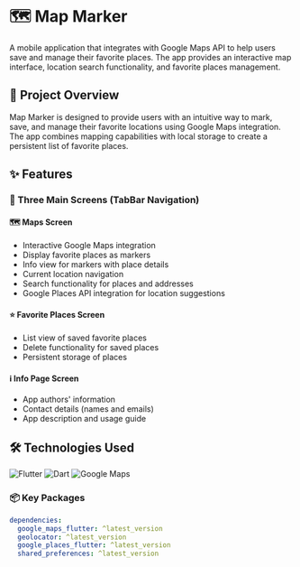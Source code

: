 # 🗺️ Map Marker

A mobile application that integrates with Google Maps API to help users save and manage their favorite places. The app provides an interactive map interface, location search functionality, and favorite places management.

## 🎯 Project Overview

Map Marker is designed to provide users with an intuitive way to mark, save, and manage their favorite locations using Google Maps integration. The app combines mapping capabilities with local storage to create a persistent list of favorite places.

## ✨ Features

### 📱 Three Main Screens (TabBar Navigation)

#### 🗺️ Maps Screen
- Interactive Google Maps integration
- Display favorite places as markers
- Info view for markers with place details
- Current location navigation
- Search functionality for places and addresses
- Google Places API integration for location suggestions

#### ⭐ Favorite Places Screen
- List view of saved favorite places
- Delete functionality for saved places
- Persistent storage of places

#### ℹ️ Info Page Screen
- App authors' information
- Contact details (names and emails)
- App description and usage guide

## 🛠️ Technologies Used

![Flutter](https://img.shields.io/badge/Flutter-%2302569B.svg?style=for-the-badge&logo=Flutter&logoColor=white)
![Dart](https://img.shields.io/badge/dart-%230175C2.svg?style=for-the-badge&logo=dart&logoColor=white)
![Google Maps](https://img.shields.io/badge/Google_Maps-4285F4?style=for-the-badge&logo=google-maps&logoColor=white)

### 📦 Key Packages

```yaml
dependencies:
  google_maps_flutter: ^latest_version
  geolocator: ^latest_version
  google_places_flutter: ^latest_version
  shared_preferences: ^latest_version
